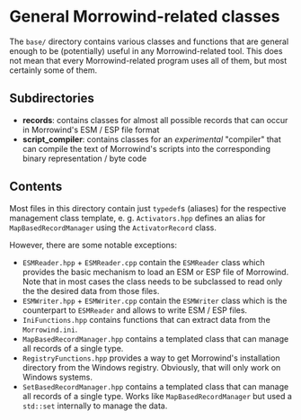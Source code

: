 # General Morrowind-related classes

The `base/` directory contains various classes and functions that are general
enough to be (potentially) useful in any Morrowind-related tool. This does not
mean that every Morrowind-related program uses all of them, but most certainly
some of them.

## Subdirectories

* **records**: contains classes for almost all possible records that can occur
  in Morrowind's ESM / ESP file format
* **script_compiler**: contains classes for an _experimental_ "compiler" that
  can compile the text of Morrowind's scripts into the corresponding binary
  representation / byte code

## Contents

Most files in this directory contain just `typedef`s (aliases) for the
respective management class template, e. g. `Activators.hpp` defines an alias
for `MapBasedRecordManager` using the `ActivatorRecord` class.

However, there are some notable exceptions:

* `ESMReader.hpp` + `ESMReader.cpp` contain the `ESMReader` class which
  provides the basic mechanism to load an ESM or ESP file of Morrowind. Note
  that in most cases the class needs to be subclassed to read only the the
  desired data from those files.
* `ESMWriter.hpp` + `ESMWriter.cpp` contain the `ESMWriter` class which is the
  counterpart to `ESMReader` and allows to write ESM / ESP files.
* `IniFunctions.hpp` contains functions that can extract data from the
  `Morrowind.ini`.
* `MapBasedRecordManager.hpp` contains a templated class that can manage all
  records of a single type.
* `RegistryFunctions.hpp` provides a way to get Morrowind's installation
  directory from the Windows registry. Obviously, that will only work on Windows
  systems.
* `SetBasedRecordManager.hpp` contains a templated class that can manage all
  records of a single type. Works like `MapBasedRecordManager` but used a
  `std::set` internally to manage the data.
